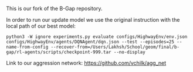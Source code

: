 This is our fork of the B-Gap repository.

In order to run our update model we use the original instruction with the local path of our best model:

`python3 -W ignore experiments.py evaluate configs/HighwayEnv/env.json configs/HighwayEnv/agents/DQNAgent/dqn.json --test --episodes=25 --name-from-config --recover-from=/Users/Lakhsh/School/geom/final/b-gap/rl-agents/scripts/checkpoint-999.tar --no-display`



Link to our aggression network:
https://github.com/vchilk/agg_net